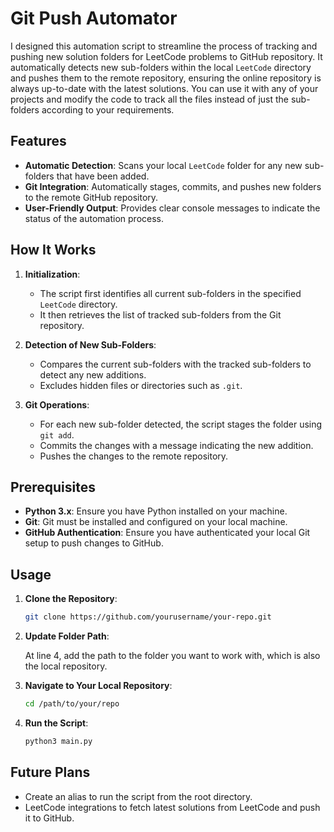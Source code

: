 # Git Push Automator

I designed this automation script to streamline the process of tracking and pushing new solution folders for LeetCode problems to GitHub repository. It automatically detects new sub-folders within the local `LeetCode` directory and pushes them to the remote repository, ensuring the online repository is always up-to-date with the latest solutions. You can use it with any of your projects and modify the code to track all the files instead of just the sub-folders according to your requirements.

## Features

- **Automatic Detection**: Scans your local `LeetCode` folder for any new sub-folders that have been added.
- **Git Integration**: Automatically stages, commits, and pushes new folders to the remote GitHub repository.
- **User-Friendly Output**: Provides clear console messages to indicate the status of the automation process.

## How It Works

1. **Initialization**:
   - The script first identifies all current sub-folders in the specified `LeetCode` directory.
   - It then retrieves the list of tracked sub-folders from the Git repository.

2. **Detection of New Sub-Folders**:
   - Compares the current sub-folders with the tracked sub-folders to detect any new additions.
   - Excludes hidden files or directories such as `.git`.

3. **Git Operations**:
   - For each new sub-folder detected, the script stages the folder using `git add`.
   - Commits the changes with a message indicating the new addition.
   - Pushes the changes to the remote repository.

## Prerequisites

- **Python 3.x**: Ensure you have Python installed on your machine.
- **Git**: Git must be installed and configured on your local machine.
- **GitHub Authentication**: Ensure you have authenticated your local Git setup to push changes to GitHub.

## Usage

1. **Clone the Repository**:
   ```sh
   git clone https://github.com/yourusername/your-repo.git

2. **Update Folder Path**:
   
   At line 4, add the path to the folder you want to work with, which is also the local repository.

2. **Navigate to Your Local Repository**:
   ```sh
   cd /path/to/your/repo

3. **Run the Script**:
   ```sh
   python3 main.py

## Future Plans

- Create an alias to run the script from the root directory.
- LeetCode integrations to fetch latest solutions from LeetCode and push it to GitHub.
